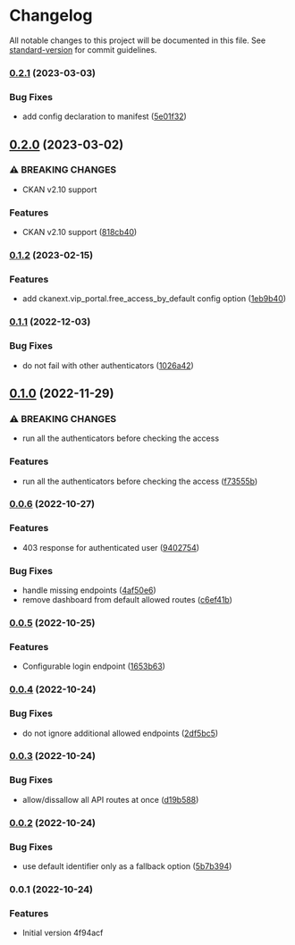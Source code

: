 # Changelog

All notable changes to this project will be documented in this file. See [standard-version](https://github.com/conventional-changelog/standard-version) for commit guidelines.

### [0.2.1](https://github.com/DataShades/ckanext-vip-portal/compare/v0.2.0...v0.2.1) (2023-03-03)


### Bug Fixes

* add config declaration to manifest ([5e01f32](https://github.com/DataShades/ckanext-vip-portal/commit/5e01f32c69d83f437075e66611e348bdb677973a))

## [0.2.0](https://github.com/DataShades/ckanext-vip-portal/compare/v0.1.2...v0.2.0) (2023-03-02)


### ⚠ BREAKING CHANGES

* CKAN v2.10 support

### Features

* CKAN v2.10 support ([818cb40](https://github.com/DataShades/ckanext-vip-portal/commit/818cb40a9146de44d015ee403d72f9967ba75b21))

### [0.1.2](https://github.com/DataShades/ckanext-vip-portal/compare/v0.1.1...v0.1.2) (2023-02-15)


### Features

* add ckanext.vip_portal.free_access_by_default config option ([1eb9b40](https://github.com/DataShades/ckanext-vip-portal/commit/1eb9b40d8f1a1d48dcbca2dddc9e1bdb34f8ebb8))

### [0.1.1](https://github.com/DataShades/ckanext-vip-portal/compare/v0.1.0...v0.1.1) (2022-12-03)


### Bug Fixes

* do not fail with other authenticators ([1026a42](https://github.com/DataShades/ckanext-vip-portal/commit/1026a429a1cad506133056a62c7ecc67f5b2f13c))

## [0.1.0](https://github.com/DataShades/ckanext-vip-portal/compare/v0.0.6...v0.1.0) (2022-11-29)


### ⚠ BREAKING CHANGES

* run all the authenticators before checking the access

### Features

* run all the authenticators before checking the access ([f73555b](https://github.com/DataShades/ckanext-vip-portal/commit/f73555b2dad9394ab1adea02f4a727dc1da0cb33))

### [0.0.6](https://github.com/DataShades/ckanext-vip-portal/compare/v0.0.5...v0.0.6) (2022-10-27)


### Features

* 403 response for authenticated user ([9402754](https://github.com/DataShades/ckanext-vip-portal/commit/9402754977fcc085286ca7b07015b0e5d1e20f87))


### Bug Fixes

* handle missing endpoints ([4af50e6](https://github.com/DataShades/ckanext-vip-portal/commit/4af50e626c8177ce60d86f00482cbe5c3e79f3f7))
* remove dashboard from default allowed routes ([c6ef41b](https://github.com/DataShades/ckanext-vip-portal/commit/c6ef41b2008b03c2c1b979f23696c38d9b8992fb))

### [0.0.5](https://github.com/DataShades/ckanext-vip-portal/compare/v0.0.4...v0.0.5) (2022-10-25)


### Features

* Configurable login endpoint ([1653b63](https://github.com/DataShades/ckanext-vip-portal/commit/1653b63fb19e895aae425d5ca9a8632c0641dd3f))

### [0.0.4](https://github.com/DataShades/ckanext-vip-portal/compare/v0.0.3...v0.0.4) (2022-10-24)


### Bug Fixes

* do not ignore additional allowed endpoints ([2df5bc5](https://github.com/DataShades/ckanext-vip-portal/commit/2df5bc5a30dddcb67fc55e2baab4440df09b7e67))

### [0.0.3](https://github.com/DataShades/ckanext-vip-portal/compare/v0.0.2...v0.0.3) (2022-10-24)


### Bug Fixes

* allow/dissallow all API routes at once ([d19b588](https://github.com/DataShades/ckanext-vip-portal/commit/d19b5888a7bdea84a6ee48472aa2b5bfec9fb7f1))

### [0.0.2](https://github.com/DataShades/ckanext-vip-portal/compare/v0.0.1...v0.0.2) (2022-10-24)


### Bug Fixes

* use default identifier only as a fallback option ([5b7b394](https://github.com/DataShades/ckanext-vip-portal/commit/5b7b39492b5c705ad009837705579bceab3c9289))

### 0.0.1 (2022-10-24)


### Features

* Initial version 4f94acf
